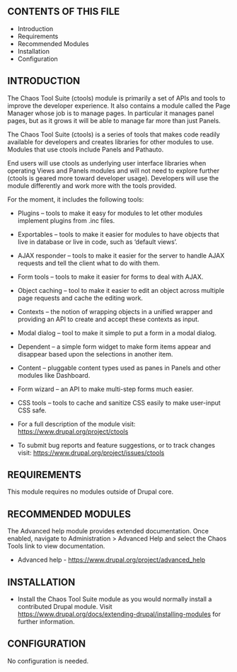 ## CONTENTS OF THIS FILE

- Introduction
- Requirements
- Recommended Modules
- Installation
- Configuration

## INTRODUCTION

The Chaos Tool Suite (ctools) module is primarily a set of APIs and
tools to improve the developer experience. It also contains a module
called the Page Manager whose job is to manage pages. In particular it
manages panel pages, but as it grows it will be able to manage far more
than just Panels.

The Chaos Tool Suite (ctools) is a series of tools that makes code
readily available for developers and creates libraries for other modules
to use. Modules that use ctools include Panels and Pathauto.

End users will use ctools as underlying user interface libraries when
operating Views and Panels modules and will not need to explore further
(ctools is geared more toward developer usage). Developers will use the
module differently and work more with the tools provided.

For the moment, it includes the following tools:

- Plugins – tools to make it easy for modules to let other modules
  implement plugins from .inc files.

- Exportables – tools to make it easier for modules to have objects
  that live in database or live in code, such as ‘default views’.

- AJAX responder – tools to make it easier for the server to handle
  AJAX requests and tell the client what to do with them.

- Form tools – tools to make it easier for forms to deal with AJAX.

- Object caching – tool to make it easier to edit an object across
  multiple page requests and cache the editing work.

- Contexts – the notion of wrapping objects in a unified wrapper and
  providing an API to create and accept these contexts as input.

- Modal dialog – tool to make it simple to put a form in a modal
  dialog.

- Dependent – a simple form widget to make form items appear and
  disappear based upon the selections in another item.

- Content – pluggable content types used as panes in Panels and other
  modules like Dashboard.

- Form wizard – an API to make multi-step forms much easier.

- CSS tools – tools to cache and sanitize CSS easily to make
  user-input CSS safe.

- For a full description of the module visit:
  <https://www.drupal.org/project/ctools>

- To submit bug reports and feature suggestions, or to track changes
  visit: <https://www.drupal.org/project/issues/ctools>

## REQUIREMENTS

This module requires no modules outside of Drupal core.

## RECOMMENDED MODULES

The Advanced help module provides extended documentation. Once enabled,
navigate to Administration > Advanced Help and select the Chaos Tools
link to view documentation.

- Advanced help - <https://www.drupal.org/project/advanced_help>

## INSTALLATION

- Install the Chaos Tool Suite module as you would normally install a
  contributed Drupal module. Visit
  <https://www.drupal.org/docs/extending-drupal/installing-modules> for
  further information.

## CONFIGURATION

No configuration is needed.